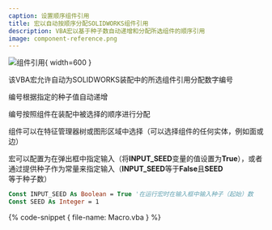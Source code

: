 ```yaml
---
caption: 设置顺序组件引用
title: 宏以自动按顺序分配SOLIDWORKS组件引用
description: VBA宏以基于种子数自动递增和分配所选组件的顺序引用
image: component-reference.png
---
```

![组件引用](component-reference.png){ width=600 }

该VBA宏允许自动为SOLIDWORKS装配中的所选组件引用分配数字编号

编号根据指定的种子值自动递增

编号按照组件在装配中被选择的顺序进行分配

组件可以在特征管理器树或图形区域中选择（可以选择组件的任何实体，例如面或边）

宏可以配置为在弹出框中指定输入（将**INPUT_SEED**变量的值设置为**True**），或者通过提供种子作为常量来指定输入（**INPUT_SEED**等于**False**且**SEED**等于种子数）

~~~ vb
Const INPUT_SEED As Boolean = True '在运行宏时在输入框中输入种子（起始）数
Const SEED As Integer = 1
~~~

{% code-snippet { file-name: Macro.vba } %}